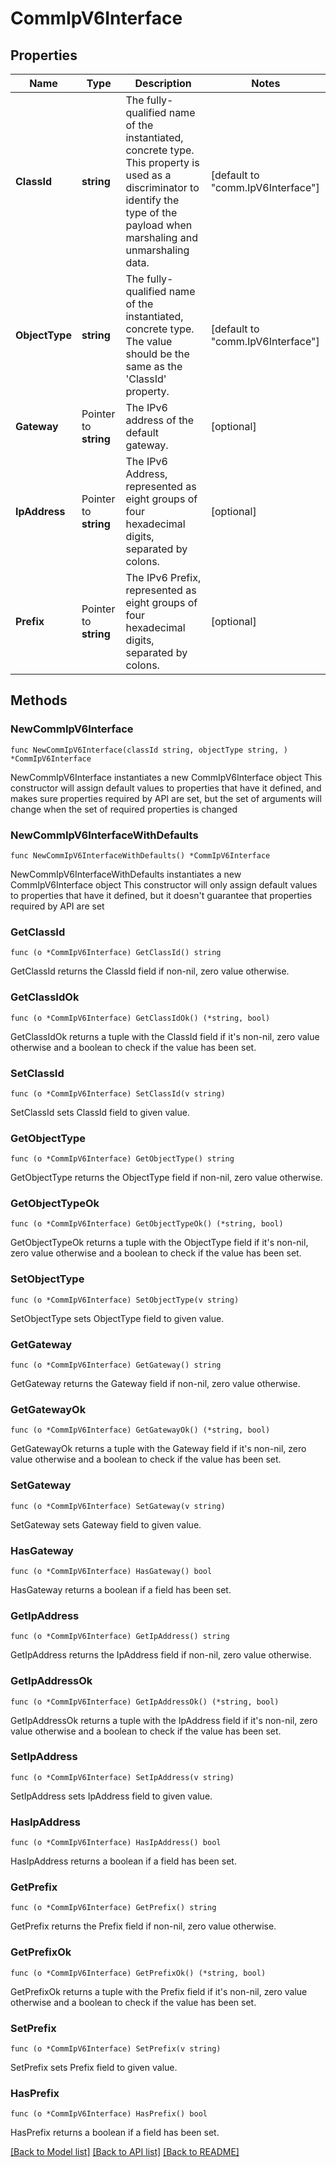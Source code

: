 # CommIpV6Interface

## Properties

Name | Type | Description | Notes
------------ | ------------- | ------------- | -------------
**ClassId** | **string** | The fully-qualified name of the instantiated, concrete type. This property is used as a discriminator to identify the type of the payload when marshaling and unmarshaling data. | [default to "comm.IpV6Interface"]
**ObjectType** | **string** | The fully-qualified name of the instantiated, concrete type. The value should be the same as the &#39;ClassId&#39; property. | [default to "comm.IpV6Interface"]
**Gateway** | Pointer to **string** | The IPv6 address of the default gateway. | [optional] 
**IpAddress** | Pointer to **string** | The IPv6 Address, represented as eight groups of four hexadecimal digits, separated by colons. | [optional] 
**Prefix** | Pointer to **string** | The IPv6 Prefix, represented as eight groups of four hexadecimal digits, separated by colons. | [optional] 

## Methods

### NewCommIpV6Interface

`func NewCommIpV6Interface(classId string, objectType string, ) *CommIpV6Interface`

NewCommIpV6Interface instantiates a new CommIpV6Interface object
This constructor will assign default values to properties that have it defined,
and makes sure properties required by API are set, but the set of arguments
will change when the set of required properties is changed

### NewCommIpV6InterfaceWithDefaults

`func NewCommIpV6InterfaceWithDefaults() *CommIpV6Interface`

NewCommIpV6InterfaceWithDefaults instantiates a new CommIpV6Interface object
This constructor will only assign default values to properties that have it defined,
but it doesn't guarantee that properties required by API are set

### GetClassId

`func (o *CommIpV6Interface) GetClassId() string`

GetClassId returns the ClassId field if non-nil, zero value otherwise.

### GetClassIdOk

`func (o *CommIpV6Interface) GetClassIdOk() (*string, bool)`

GetClassIdOk returns a tuple with the ClassId field if it's non-nil, zero value otherwise
and a boolean to check if the value has been set.

### SetClassId

`func (o *CommIpV6Interface) SetClassId(v string)`

SetClassId sets ClassId field to given value.


### GetObjectType

`func (o *CommIpV6Interface) GetObjectType() string`

GetObjectType returns the ObjectType field if non-nil, zero value otherwise.

### GetObjectTypeOk

`func (o *CommIpV6Interface) GetObjectTypeOk() (*string, bool)`

GetObjectTypeOk returns a tuple with the ObjectType field if it's non-nil, zero value otherwise
and a boolean to check if the value has been set.

### SetObjectType

`func (o *CommIpV6Interface) SetObjectType(v string)`

SetObjectType sets ObjectType field to given value.


### GetGateway

`func (o *CommIpV6Interface) GetGateway() string`

GetGateway returns the Gateway field if non-nil, zero value otherwise.

### GetGatewayOk

`func (o *CommIpV6Interface) GetGatewayOk() (*string, bool)`

GetGatewayOk returns a tuple with the Gateway field if it's non-nil, zero value otherwise
and a boolean to check if the value has been set.

### SetGateway

`func (o *CommIpV6Interface) SetGateway(v string)`

SetGateway sets Gateway field to given value.

### HasGateway

`func (o *CommIpV6Interface) HasGateway() bool`

HasGateway returns a boolean if a field has been set.

### GetIpAddress

`func (o *CommIpV6Interface) GetIpAddress() string`

GetIpAddress returns the IpAddress field if non-nil, zero value otherwise.

### GetIpAddressOk

`func (o *CommIpV6Interface) GetIpAddressOk() (*string, bool)`

GetIpAddressOk returns a tuple with the IpAddress field if it's non-nil, zero value otherwise
and a boolean to check if the value has been set.

### SetIpAddress

`func (o *CommIpV6Interface) SetIpAddress(v string)`

SetIpAddress sets IpAddress field to given value.

### HasIpAddress

`func (o *CommIpV6Interface) HasIpAddress() bool`

HasIpAddress returns a boolean if a field has been set.

### GetPrefix

`func (o *CommIpV6Interface) GetPrefix() string`

GetPrefix returns the Prefix field if non-nil, zero value otherwise.

### GetPrefixOk

`func (o *CommIpV6Interface) GetPrefixOk() (*string, bool)`

GetPrefixOk returns a tuple with the Prefix field if it's non-nil, zero value otherwise
and a boolean to check if the value has been set.

### SetPrefix

`func (o *CommIpV6Interface) SetPrefix(v string)`

SetPrefix sets Prefix field to given value.

### HasPrefix

`func (o *CommIpV6Interface) HasPrefix() bool`

HasPrefix returns a boolean if a field has been set.


[[Back to Model list]](../README.md#documentation-for-models) [[Back to API list]](../README.md#documentation-for-api-endpoints) [[Back to README]](../README.md)


